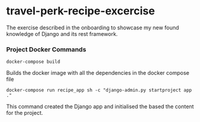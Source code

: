 # travel-perk-recipe-excercise
The exercise described in the onboarding to showcase my new found knowledge of Django and its rest framework.

### Project Docker Commands

```
docker-compose build
```
Builds the docker image with all the dependencies in the docker compose file

```
docker-compose run recipe_app sh -c "django-admin.py startproject app ."
```
This command created the Django app and initialised the based the content for the project.

